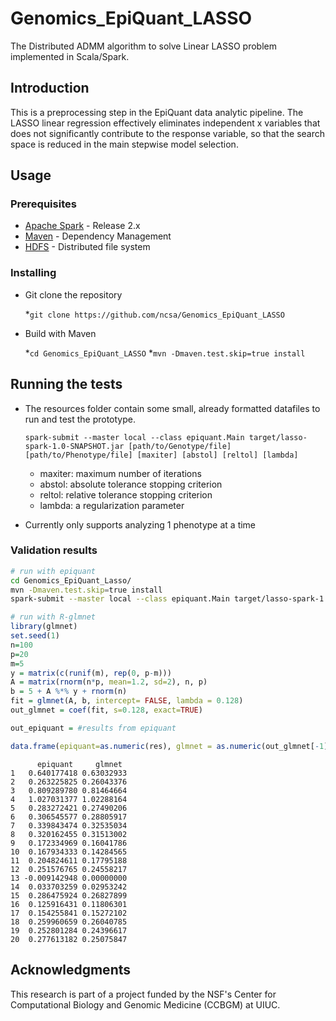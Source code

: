 # Genomics_EpiQuant_LASSO

The Distributed ADMM algorithm to solve Linear LASSO problem implemented in Scala/Spark.

## Introduction

This is a preprocessing step in the EpiQuant data analytic pipeline. The LASSO linear regression effectively eliminates independent x variables that does not significantly contribute to the response variable, so that the search space is reduced in the main stepwise model selection.

## Usage

### Prerequisites

   * [Apache Spark](https://spark.apache.org) - Release 2.x
   * [Maven](https://maven.apache.org/) - Dependency Management
   * [HDFS](http://hadoop.apache.org) - Distributed file system

### Installing

* Git clone the repository

	*`git clone https://github.com/ncsa/Genomics_EpiQuant_LASSO`

* Build with Maven

	*`cd Genomics_EpiQuant_LASSO`
	*`mvn -Dmaven.test.skip=true install`

## Running the tests

* The resources folder contain some small, already formatted datafiles to run and test the prototype. 
	
	`spark-submit --master local --class epiquant.Main target/lasso-spark-1.0-SNAPSHOT.jar [path/to/Genotype/file] [path/to/Phenotype/file] [maxiter] [abstol] [reltol] [lambda]`
	* maxiter: maximum number of iterations
	* abstol: absolute tolerance stopping criterion
	* reltol: relative tolerance stopping criterion
	* lambda: a regularization parameter

* Currently only supports analyzing 1 phenotype at a time

### Validation results
```bash
# run with epiquant
cd Genomics_EpiQuant_Lasso/
mvn -Dmaven.test.skip=true install
spark-submit --master local --class epiquant.Main target/lasso-spark-1.0-SNAPSHOT.jar resources/Genotypes/randomMatrix.tsv resources/Phenotypes/randomY.tsv 100 1e-05 1e-05 0.128

```

```R
# run with R-glmnet
library(glmnet)
set.seed(1)
n=100
p=20
m=5
y = matrix(c(runif(m), rep(0, p-m)))
A = matrix(rnorm(n*p, mean=1.2, sd=2), n, p)
b = 5 + A %*% y + rnorm(n)
fit = glmnet(A, b, intercept= FALSE, lambda = 0.128)
out_glmnet = coef(fit, s=0.128, exact=TRUE)

out_epiquant = #results from epiquant

data.frame(epiquant=as.numeric(res), glmnet = as.numeric(out_glmnet[-1]))	
```

```
	  epiquant     glmnet
1   0.640177418 0.63032933
2   0.263225825 0.26043376
3   0.809289780 0.81464664
4   1.027031377 1.02288164
5   0.283272421 0.27490206
6   0.306545577 0.28805917
7   0.339843474 0.32535034
8   0.320162455 0.31513002
9   0.172334969 0.16041786
10  0.167934333 0.14284565
11  0.204824611 0.17795188
12  0.251576765 0.24558217
13 -0.009142948 0.00000000
14  0.033703259 0.02953242
15  0.286475924 0.26827899
16  0.125916431 0.11806301
17  0.154255841 0.15272102
18  0.259960659 0.26040785
19  0.252801284 0.24396617
20  0.277613182 0.25075847
```

## Acknowledgments

This research is part of a project funded by the NSF's Center for  Computational Biology and Genomic Medicine (CCBGM) at UIUC.

